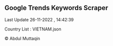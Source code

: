 

## Google Trends Keywords Scraper 
 
Last Update 26-11-2022 , 14:42:39

Country List :
VIETNAM.json



© Abdul Muttaqin 
